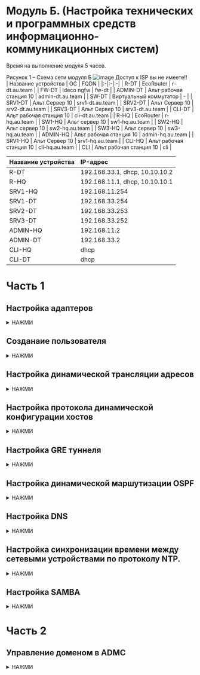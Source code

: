 # Модуль Б. (Настройка технических и программных средств информационно-коммуникационных систем)

Время на выполнение модуля 5 часов.  

Рисунок 1 – Схема сети модуля Б
![image](https://github.com/user-attachments/assets/7df8d97e-b954-424d-930e-9664f50d9825)
Доступ к ISP вы не имеете!!
 
| Название устройства | ОС | FQDN |
|:-|:-|:-|
| R-DT | EcoRouter | r-dt.au.team |
| FW-DT | Ideco ngfw | fw-dt |
| ADMIN-DT | Альт рабочая станция 10 | admin-dt.au.team |
| SW-DT | Виртуальный коммутатор | - |
| SRV1-DT | Альт Сервер 10 | srv1-dt.au.team |
| SRV2-DT | Альт Сервер 10 | srv2-dt.au.team |
| SRV3-DT | Альт Сервер 10 | srv3-dt.au.team |
| CLI-DT | Альт рабочая станция 10 | cli-dt.au.team |
| R-HQ | EcoRouter | r-hq.au.team |
| SW1-HQ | Альт сервер 10 | sw1-hq.au.team |
| SW2-HQ | Альт сервер 10 | sw2-hq.au.team |
| SW3-HQ | Альт сервер 10 | sw3-hq.au.team |
| ADMIN-HQ | Альт рабочая станция 10 | admin-hq.au.team |
| SRV1-HQ | Альт Сервер 10 | srv1-hq.au.team |
| CLI-HQ | Альт рабочая станция 10 | cli-hq.au.team |
| CLI | Альт рабочая станция 10 | cli |

| Название устройства | IP-адрес |
|:-|:-|
| R-DT | 192.168.33.1, dhcp, 10.10.10.2 |
| R-HQ | 192.168.11.1, dhcp, 10.10.10.1 |
| SRV1-HQ | 192.168.11.254 |
| SRV1-DT | 192.168.33.254 |
| SRV2-DT | 192.168.33.253 |
| SRV3-DT | 192.168.33.252 |
| ADMIN-HQ | 192.168.11.2 |
| ADMIN-DT | 192.168.33.2 |
| CLI-HQ | dhcp |
| CLI-DT | dhcp |

# Часть 1
## Настройка адаптеров
  <details>
    <summary>НАЖМИ</summary>

Для того чтобы посмотреть какие адаптеры подключены к устройству прописываем:
```
ip link show
```
Далее необходимо создать директорию по пути
```
mkdir /etc/net/ifaces/
```
1) На адаптере для локальной сети файл "options" должен выглядить так:
   
![image](https://github.com/user-attachments/assets/39004dc1-d143-4a41-939c-0b4112b226e2)

2) Для выхода в интернет так:
   
![image](https://github.com/user-attachments/assets/9054222e-80d8-4b08-af23-5fe98b2b1188)


Для того чтобы при перезапуске не сбрасывался адреса устройства необходимо в папке /etc/systemd/system создать файл сервиса:
1) network-restart.timer:
```
[Unit]
Description=Restart Network Timer

[Timer]
OnStartupSec=10s
Unit=network-restart.service

[Install]
WantedBy=timers.target
```
2) network-restart.service:
```
[Unit]
Description=Restart Network Service

[Service]
Type=oneshot
ExecStart=/bin/systemctl restart network

[Install]
WantedBy=multi-user.target
```
Чтобы запустить службу прописываем:
```
systemctl enable network-restart.timer
```

  </details>
  
## Созданаие пользователя
  <details>
    <summary>НАЖМИ</summary>
    
Для того чтобы создать пользователя прописываем:
```
adduser sshuser
```
Задаем пароль:
```
passwd sshuser
```
Добавляем в группу sudo:
```
usermod -aG wheel sshuser
```
Для того чтобы при выполнении команды sudo не запрашивался пароль необходимо отредактировать файл /etc/sudoers. Вписываем:
```
sshuser ALL=(ALL) NOPASSWD: ALL
```

  </details>

## Настройка динамической трансляции адресов
  <details>
    <summary>НАЖМИ</summary>
    
Откройте файл /etc/sysctl.conf и добавьте строку:
```
net.ipv4.ip_forward=1
```
Отредактируйте строчку в файле /etc/net/sysctl.conf:
```
net.ipv4.ip_forward=1
```
Пропишите команду для настройки динамической трансляции адресов:
```
iptables -t nat -A POSTROUTING -o ens37 -j MASQUERADE
sysctl -p
```
Далее необходимо сохранить настройки:
```
mkdir /etc/iptables
iptables-save>/etc/iptables/rules.v4
```
Для того чтобы после перезагрузки роутера не сбрасывались настройки необходимо прописать systemd-юнит iptables-restore.service:
```
[Unit]
Description=Restore iptables rules
Before=network.target

[Service]
Type=oneshot
ExecStart=/sbin/iptables-restore /etc/iptables/rules.v4

[Install]
WantedBy=multi-user.target
```
Далее необходимо включить юнит:
```
systemctl enable iptables-restore.service
systemctl start iptables-restore.service
```

</details>

## Настройка протокола динамической конфигурации хостов
<details>
    <summary>НАЖМИ</summary>
  
  Для начала укажем сетевой интерфейс, через который будет работать DHCP-сервер:
```
vim /etc/sysconfig/dhcpd
```
![image](https://github.com/user-attachments/assets/db8ed7d5-0088-4872-929e-0a6e904ca657)

В папке /etc/dhcp/ необходимо создать файл dhcpd.conf:
```
cp dhcpd.conf.example dhcpd.conf
```
Отредактируйте файл dhcpd.conf следующим образом:

![image](https://github.com/user-attachments/assets/c96ecbb5-faae-4fb4-a9cb-89e5ded75565)

Перезагружаем службу:
```
systemctl restart dhcpd
```

Чтобы служба включалась после перезапуска устройства можно добавить ее в systemd юнит следующим образом(редактируется служба network-restart.service):

![image](https://github.com/user-attachments/assets/e929cbfd-2d7e-49c1-9a27-db636dfb165c)


</details>

## Настройка GRE туннеля
<details>
    <summary>НАЖМИ</summary>

 Создаем директорию для туннеля:
 ```
mkdir /etc/net/ifaces/tun1
```
Редактируем файл options следующим образом:

![image](https://github.com/user-attachments/assets/e6e0a7c4-6e93-4d32-a328-1d0949e78c63)

Здесь TUNLOCAL - IP адресс адаптера с NAT на настраиваемом роутере, TUNREMOTE на другом роутере.

Задаем IP адрес:
```
echo 10.10.10.1/30 > /etc/net/ifaces/tun1/ipv4address
```
Перезагружаем сеть:
```
systemctl restart network
```

</details>

## Настройка динамической маршутизации OSPF
<details>
    <summary>НАЖМИ</summary>

Устаналиваем пакет quagga:
```
apt-get install quagga
```
Редактируем файл /etc/quagga/ospfd.conf следующим образом:

![image](https://github.com/user-attachments/assets/16e7fa71-9dd3-4db0-b3b8-d2a8c66ebe67)

Редактируем файл /etc/quagga/zebra.conf следующим образом:

![image](https://github.com/user-attachments/assets/2ac82a2c-ee19-49a9-9f70-290c658b7164)

Включаем ospfd и zebra:
```
systemctl start ospfd zebra
```
Проверяем туннель:
```
vtysh -c "show ip ospf neighbor"
```
Для того чтобы сохранить настройки и добавить ospfd и zebra в автозагрузку необходимо создать unit-файлы:

  Создайте файл /etc/systemd/system/ospfd.service:
  ```
[Unit]
Description=Open Shortest Path First daemon

[Service]
ExecStart=/usr/sbin/ospfd
Restart=on-failure

[Install]
WantedBy=multi-user.target
```
И файл /etc/systemd/system/zebra.service:
```
[Unit]
Description=Zebra daemon

[Service]
ExecStart=/usr/sbin/zebra
Restart=on-failure

[Install]
WantedBy=multi-user.target
```
Необходимо запустить службы:
```
systemctl daemon-reload
systemctl enable ospfd zebra
systemctl start ospfd zebra
```

</details>

## Настройка DNS
<details>
    <summary>НАЖМИ</summary>

### SRV1-HQ
Для начала необходимо отредактировать файл /etc/bind/options.conf:
```
listen-on { any; };
allow-query { any; };
allow-transfer { 192.168.33.254; };
```
Включаем resolv:
```
nano /etc/net/ifaces/ens33/resolv.conf
```
```
systemctl restart network
```
Автозагрузка bind:
```
systemctl enable --now bind
```
Создаем прямую и обратную зону в /etc/bind/local.conf:

![image](https://github.com/user-attachments/assets/e2363b2a-676e-4b05-aabd-22fd82610b84)

Копируем дефолты:
```
cp /etc/bind/zone/{localhost,au.db}
cp /etc/bind/zone/127.in-addr.arpa /etc/bind/zone/11.168.192.in-addr.arpa.db
cp /etc/bind/zone/127.in-addr.arpa /etc/bind/zone/33.168.192.in-addr.arpa.db
```
Назначаем права:
```
chown root:named /etc/bind/zone/au.db
chown root:named /etc/bind/zone/11.168.192.in-addr.arpa.db
chown root:named /etc/bind/zone/33.168.192.in-addr.arpa.db
```
Настраиваем зону прямого просмотра /etc/bind/zone/au.db:

![image](https://github.com/user-attachments/assets/a19e12c8-f4b8-4fbe-b3b7-03db2661374a)

Настраиваем зону обратного просмотра /etc/bind/zone/11.168.192.in-addr.arpa.db:

![image](https://github.com/user-attachments/assets/dabffe3f-e53e-482b-99d7-965558bb529d)

Настраиваем зону обратного просмотра /etc/bind/zone/33.168.192.in-addr.arpa.db:

![image](https://github.com/user-attachments/assets/1fb3f96e-11ab-4d50-b964-1cd835737882)

Проверяем зоны:
```
named-checkconf -z
```

![image](https://github.com/user-attachments/assets/accf29f3-8684-4295-a4a7-c4c25ec49010)

### SRV1-DT
Конфиг
```
vim /etc/bind/options.conf
```

![image](https://github.com/abdurrah1m/Professionals_2024/assets/148451230/e90d49ce-6735-4fdb-b44a-0b1c62b8305a)

Добавляем зоны

![image](https://github.com/user-attachments/assets/d56f5eab-0717-4cdb-b4f3-67fe0e46345c)

Резолв `/etc/net/ifaces/ens33/resolv.conf`:
```
search au.team
nameserver 192.168.11.254
nameserver 192.168.33.254
```
Перезапуск адаптера:
```
systemctl restart network
```
Автозагрузка:
```
systemctl enable --now bind
```
SLAVE:
```
control bind-slave enabled
```

</details>

## Настройка синхронизации времени между сетевыми устройствами по протоколу NTP. 
  <details>
    <summary>НАЖМИ</summary>
    
Установка chrony:
```
apt-get install chrony
```
Редактируем конфиг /etc/chrony.conf:
```
server ntp2.vniiftri.ru iburst
allow 192.168.11.0/24
allow 192.168.33.0/24
local stratum 5
```
Запускаем chrony:
```
systemctl enable chronyd
systemctl start chronyd
```
Если успешно то вывод chronyc sources будет следующим:

![image](https://github.com/user-attachments/assets/ef643891-3879-4a21-a0a1-6a06d7339222)

На клиентах в конфиге редактируем:
```
server 192.168.11.254 iburst
```
chronyc source:

![image](https://github.com/user-attachments/assets/d19babd1-5d37-4e95-bae0-ecffbae41aee)

Альтернативно можно настроить через NTP:
```
apt-get install ntp
vim /etc/ntp.conf
```
Указываем:
```
server 127.127.1.0
server ntp2.vniiftri.ru iburst
fudge 127.127.1.0 stratum 5
restrict 192.168.11.0 mask 255.255.255.0 nomodify notrap
restrict 192.168.33.0 mask 255.255.255.0 nomodify notrap
```
Запускаем и проверяем:
```
systemctl enable ntp
systemctl start ntp
ntpq -p
```

 </details>

## Настройка SAMBA 
  <details>
    <summary>НАЖМИ</summary>
    
Устанавливаем SAMBA:
```
apt-get update
apt-get install samba samba-dc
```
Создаем домен:
```
rm /etc/samba/smb.conf
samba-tool domain provision --use-rfc2307 --interactive
```
Настройка BIND9_DLZ:
```
vim /etc/bind/named.conf.local
```
Вставляем:
```
dlz "AD DNS Zone" {
  database "dlopen /usr/lib/x86_64-linux-gnu/samba/bind9/dlz_bind9.so";
};
```
Создаем группы:
```
samba-tool group add group1
samba-tool group add group2
samba-tool group add group3
```
Создаем пользователей:
```
for i in {1..30}; do
    samba-tool user create user$i P@ssw0rd
    if [ $i -le 10 ]; then
        samba-tool group addmembers group1 user$i
    elif [ $i -le 20 ]; then
        samba-tool group addmembers group2 user$i
    else
        samba-tool group addmembers group3 user$i
    fi
done
```
Создаем подразделения:
```
samba-tool ou create OU=CLI
samba-tool ou create OU=ADMIN
```
Добавляем зоны обратного просмотра:
```
samba-tool dns zonecreate 127.0.0.1 11.168.192.in-addr.arpa -U administrator
samba-tool dns zonecreate 127.0.0.1 33.168.192.in-addr.arpa -U administrator
samba-tool dns zonelist 127.0.0.1 -U administrator
```
Проверяем Kerberos (Если не будет подключаться):
```
vim /etc/krb5.conf
```
Редактирум:
```
[libdefaults]
 default_realm = AU.TEAM
 dns_lookup_kdc = true
[realms]
 AU.TEAM = {
  kdc = srv1-hq.au.team
  admin_server = srv1-hq.au.team
 }
[domain_realm]
 .au.team = AU.TEAM
 au.team = AU.TEAM
```
Получаем билет Kerberos:
```
kinit administrator@AU.TEAM
klist
```
Добавляем устройства в домен:
```
apt-get update
apt-get install samba samba-dc
rm /etc/samba/smb.conf
sudo samba-tool domain join au.team DC -U administrator
```
Помещаем компьютеры в подразделения:
```
samba-tool computer move ADMIN-DT OU=ADMIN
samba-tool computer move CLI-DT OU=CLI
samba-tool computer move ADMIN-HQ OU=ADMIN
samba-tool computer move CLI-HQ OU=CLI
```
Создаем общую папку:
```
sudo mkdir -p /opt/data/SAMBA
sudo chmod -R 777 /opt/data/SAMBA
```
Редактируем /etc/samba/smb.conf:
```
[SAMBA]
path = /opt/data/SAMBA
read only = no
browsable = yes
valid users = @group1, @group2, @group3
```

 </details>

# Часть 2

## Управление доменом в ADMC
<details>
    <summary>НАЖМИ</summary>


</details>
